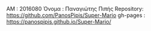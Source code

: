 ΑΜ : 2016080
Όνομα : Παναγιώτης Πιπής
Repository: https://github.com/PanosPipis/Super-Mario
gh-pages :  https://panospipis.github.io/Super-Mario/
